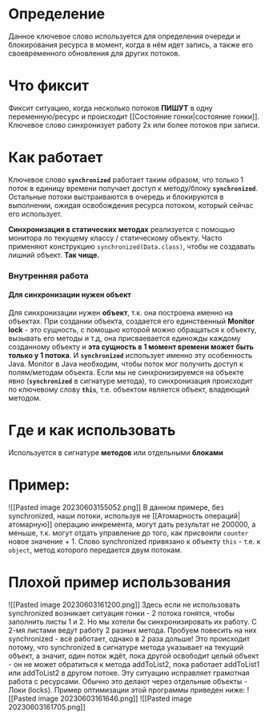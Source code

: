 # Определение
Данное ключевое слово используется для определения очереди и блокирования ресурса в момент, когда в нём идет запись, а также его своевременного обновления для других потоков.
# Что фиксит
Фиксит ситуацию, когда несколько потоков **ПИШУТ** в одну переменную/ресурс и происходит [[Состояние гонки|состояние гонки]]. Ключевое слово синхронизует работу 2х или более потоков при записи.
# Как работает
Ключевое слово **`synchronized`** работает таким образом, что только 1 поток в единицу времени получает доступ к методу/блоку **`synchronized`**. Остальные потоки выстраиваются в очередь и блокируются в выполнении, ожидая освобождения ресурса потоком, который сейчас его использует.

**Синхронизация в статических методах** реализуется с помощью монитора по текущему классу / статическому объекту. Часто применяют конструкцию `synchronized(Data.class)`, чтобы не создавать лишний объект. **Так чище.**
### Внутренняя работа
#### Для синхронизации нужен объект
Для синхронизации нужен **объект**, т.к. она построена именно на объектах. При создании объекта, создается его единственный **Monitor lock**  - это сущность, с помощью которой можно обращаться к объекту, вызывать его методы и т.д, она присваевается единожды каждому созданному объекту и **эта сущность в 1 момент времени может быть только у 1 потока**. И **`synchronized`** использует именно эту особенность Java. Monitor в Java необходим, чтобы поток мог получить доступ к полям/методам объекта. Если мы не синхронизируемся на объекте явно (**`synchronized`** в сигнатуре метода), то синхронизация происходит по ключевому слову **`this`**, т.е. объектом является объект, владеющий методом.
# Где и как использовать
Используется в сигнатуре **методов** или отдельными **блоками**
# Пример:
![[Pasted image 20230603155052.png]]
В данном примере, без synchronized, наши потоки, используя не [[Атомарность операций|атомарную]] операцию инкремента, могут дать результат не 200000, а меньше, т.к. могут отдать управление до того, как присвоили `counter` новое значение + 1. Слово synchronized привязано к объекту `this` - т.е. к `object`, метод которого передается двум потокам.
# Плохой пример использования
![[Pasted image 20230603161200.png]]
Здесь если не использовать synchronized возникает ситуация гонки - 2 потока гонятся, чтобы заполнить листы 1 и 2. Но мы хотели бы синхронизировать их работу. С 2-мя листами ведут работу 2 разных метода. Пробуем повесить на них synchronized - всё работает, однако в 2 раза дольше! Это происходит потому, что synchronized в сигнатуре метода указывает на текущий объект, а значит, один поток ждёт, пока другой освободит целый объект - он не может обратиться к метода addToList2, пока работает addToList1 или addToList2 в другом потоке. Эту ситуацию исправляет грамотная работа с ресурсами. Обычно это делают через отдельные объекты - Локи (locks). Пример оптимизации этой программы приведен ниже:
![[Pasted image 20230603161646.png]]
![[Pasted image 20230603161705.png]]